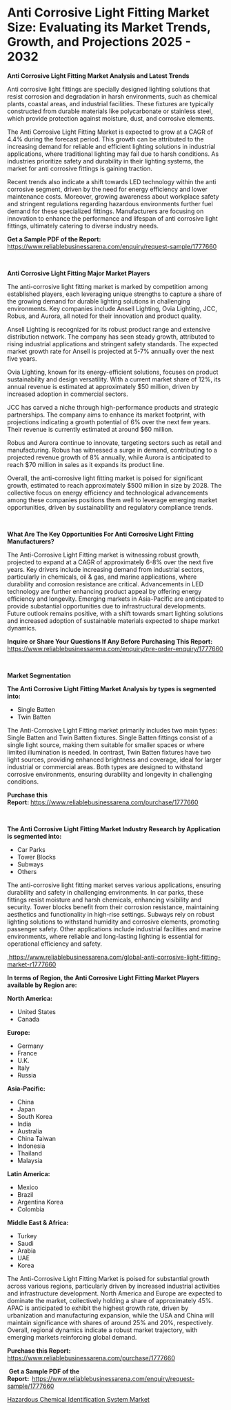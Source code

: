 <p><h1>Anti Corrosive Light Fitting Market Size: Evaluating its Market Trends, Growth, and Projections 2025 - 2032</h1></p><p><strong>Anti Corrosive Light Fitting Market Analysis and Latest Trends</strong></p>
<p><p>Anti corrosive light fittings are specially designed lighting solutions that resist corrosion and degradation in harsh environments, such as chemical plants, coastal areas, and industrial facilities. These fixtures are typically constructed from durable materials like polycarbonate or stainless steel, which provide protection against moisture, dust, and corrosive elements. </p><p>The Anti Corrosive Light Fitting Market is expected to grow at a CAGR of 4.4% during the forecast period. This growth can be attributed to the increasing demand for reliable and efficient lighting solutions in industrial applications, where traditional lighting may fail due to harsh conditions. As industries prioritize safety and durability in their lighting systems, the market for anti corrosive fittings is gaining traction. </p><p>Recent trends also indicate a shift towards LED technology within the anti corrosive segment, driven by the need for energy efficiency and lower maintenance costs. Moreover, growing awareness about workplace safety and stringent regulations regarding hazardous environments further fuel demand for these specialized fittings. Manufacturers are focusing on innovation to enhance the performance and lifespan of anti corrosive light fittings, ultimately catering to diverse industry needs.</p></p>
<p><strong>Get a Sample PDF of the Report:&nbsp;</strong> <a href="https://www.reliablebusinessarena.com/enquiry/request-sample/1777660?utm_campaign=2779&utm_medium=2&utm_source=Github&utm_content=ia&utm_term=05042025&utm_id=anti-corrosive-light-fitting">https://www.reliablebusinessarena.com/enquiry/request-sample/1777660</a></p>
<p>&nbsp;</p>
<p><strong>Anti Corrosive Light Fitting Major Market Players</strong></p>
<p><p>The anti-corrosive light fitting market is marked by competition among established players, each leveraging unique strengths to capture a share of the growing demand for durable lighting solutions in challenging environments. Key companies include Ansell Lighting, Ovia Lighting, JCC, Robus, and Aurora, all noted for their innovation and product quality.</p><p>Ansell Lighting is recognized for its robust product range and extensive distribution network. The company has seen steady growth, attributed to rising industrial applications and stringent safety standards. The expected market growth rate for Ansell is projected at 5-7% annually over the next five years.</p><p>Ovia Lighting, known for its energy-efficient solutions, focuses on product sustainability and design versatility. With a current market share of 12%, its annual revenue is estimated at approximately $50 million, driven by increased adoption in commercial sectors.</p><p>JCC has carved a niche through high-performance products and strategic partnerships. The company aims to enhance its market footprint, with projections indicating a growth potential of 6% over the next few years. Their revenue is currently estimated at around $60 million.</p><p>Robus and Aurora continue to innovate, targeting sectors such as retail and manufacturing. Robus has witnessed a surge in demand, contributing to a projected revenue growth of 8% annually, while Aurora is anticipated to reach $70 million in sales as it expands its product line.</p><p>Overall, the anti-corrosive light fitting market is poised for significant growth, estimated to reach approximately $500 million in size by 2028. The collective focus on energy efficiency and technological advancements among these companies positions them well to leverage emerging market opportunities, driven by sustainability and regulatory compliance trends.</p></p>
<p>&nbsp;</p>
<p><strong>What Are The Key Opportunities For Anti Corrosive Light Fitting Manufacturers?</strong></p>
<p><p>The Anti-Corrosive Light Fitting market is witnessing robust growth, projected to expand at a CAGR of approximately 6-8% over the next five years. Key drivers include increasing demand from industrial sectors, particularly in chemicals, oil & gas, and marine applications, where durability and corrosion resistance are critical. Advancements in LED technology are further enhancing product appeal by offering energy efficiency and longevity. Emerging markets in Asia-Pacific are anticipated to provide substantial opportunities due to infrastructural developments. Future outlook remains positive, with a shift towards smart lighting solutions and increased adoption of sustainable materials expected to shape market dynamics.</p></p>
<p><strong>Inquire or Share Your Questions If Any Before Purchasing This Report:</strong> <a href="https://www.reliablebusinessarena.com/enquiry/pre-order-enquiry/1777660?utm_campaign=2779&utm_medium=2&utm_source=Github&utm_content=ia&utm_term=05042025&utm_id=anti-corrosive-light-fitting">https://www.reliablebusinessarena.com/enquiry/pre-order-enquiry/1777660</a></p>
<p>&nbsp;</p>
<p><strong>Market Segmentation</strong></p>
<p><strong>The Anti Corrosive Light Fitting Market Analysis by types is segmented into:</strong></p>
<p><ul><li>Single Batten</li><li>Twin Batten</li></ul></p>
<p><p>The Anti-Corrosive Light Fitting market primarily includes two main types: Single Batten and Twin Batten fixtures. Single Batten fittings consist of a single light source, making them suitable for smaller spaces or where limited illumination is needed. In contrast, Twin Batten fixtures have two light sources, providing enhanced brightness and coverage, ideal for larger industrial or commercial areas. Both types are designed to withstand corrosive environments, ensuring durability and longevity in challenging conditions.</p></p>
<p><strong>Purchase this Report:&nbsp;</strong><a href="https://www.reliablebusinessarena.com/purchase/1777660?utm_campaign=2779&utm_medium=2&utm_source=Github&utm_content=ia&utm_term=05042025&utm_id=anti-corrosive-light-fitting">https://www.reliablebusinessarena.com/purchase/1777660</a></p>
<p>&nbsp;</p>
<p><strong>The Anti Corrosive Light Fitting Market Industry Research by Application is segmented into:</strong></p>
<p><ul><li>Car Parks</li><li>Tower Blocks</li><li>Subways</li><li>Others</li></ul></p>
<p><p>The anti-corrosive light fitting market serves various applications, ensuring durability and safety in challenging environments. In car parks, these fittings resist moisture and harsh chemicals, enhancing visibility and security. Tower blocks benefit from their corrosion resistance, maintaining aesthetics and functionality in high-rise settings. Subways rely on robust lighting solutions to withstand humidity and corrosive elements, promoting passenger safety. Other applications include industrial facilities and marine environments, where reliable and long-lasting lighting is essential for operational efficiency and safety.</p></p>
<p><a href="https://www.reliablebusinessarena.com/global-anti-corrosive-light-fitting-market-r1777660?utm_campaign=2779&utm_medium=2&utm_source=Github&utm_content=ia&utm_term=05042025&utm_id=anti-corrosive-light-fitting">&nbsp;https://www.reliablebusinessarena.com/global-anti-corrosive-light-fitting-market-r1777660</a></p>
<p><strong>In terms of Region, the Anti Corrosive Light Fitting Market Players available by Region are:</strong></p>
<p>
    <p> <strong> North America: </strong>
        <ul>
            <li>United States</li>
            <li>Canada</li>
        </ul>
        </p> 
    <p> <strong> Europe: </strong>
        <ul>
            <li>Germany</li>
            <li>France</li>
            <li>U.K.</li>
            <li>Italy</li>
            <li>Russia</li>
        </ul>
        </p> 
    <p> <strong> Asia-Pacific: </strong>
        <ul>
            <li>China</li>
            <li>Japan</li>
            <li>South Korea</li>
            <li>India</li>
            <li>Australia</li>
            <li>China Taiwan</li>
            <li>Indonesia</li>
            <li>Thailand</li>
            <li>Malaysia</li>
        </ul>
        </p> 
    <p> <strong> Latin America: </strong>
        <ul>
            <li>Mexico</li>
            <li>Brazil</li>
            <li>Argentina Korea</li>
            <li>Colombia</li>
        </ul>
        </p> 
    <p> <strong> Middle East & Africa: </strong>
        <ul>
            <li>Turkey</li>
            <li>Saudi</li>
            <li>Arabia</li>
            <li>UAE</li>
            <li>Korea</li>
        </ul>
    </p>
    </p>
<p><p>The Anti-Corrosive Light Fitting Market is poised for substantial growth across various regions, particularly driven by increased industrial activities and infrastructure development. North America and Europe are expected to dominate the market, collectively holding a share of approximately 45%. APAC is anticipated to exhibit the highest growth rate, driven by urbanization and manufacturing expansion, while the USA and China will maintain significance with shares of around 25% and 20%, respectively. Overall, regional dynamics indicate a robust market trajectory, with emerging markets reinforcing global demand.</p></p>
<p><strong>Purchase this Report: </strong><a href="https://www.reliablebusinessarena.com/purchase/1777660?utm_campaign=2779&utm_medium=2&utm_source=Github&utm_content=ia&utm_term=05042025&utm_id=anti-corrosive-light-fitting">https://www.reliablebusinessarena.com/purchase/1777660</a></p>
<p>&nbsp;<strong>Get a Sample PDF of the Report:&nbsp;&nbsp;</strong><a href="https://www.reliablebusinessarena.com/enquiry/request-sample/1777660?utm_campaign=2779&utm_medium=2&utm_source=Github&utm_content=ia&utm_term=05042025&utm_id=anti-corrosive-light-fitting">https://www.reliablebusinessarena.com/enquiry/request-sample/1777660</a></p>
<p><strong></strong></p>
<p><p><a href="https://github.com/osbornrdaflalo/Market-Research-Report-List-1/blob/main/hazardous-chemical-identification-system-market.md?utm_campaign=2779&utm_medium=2&utm_source=Github&utm_content=ia&utm_term=05042025&utm_id=anti-corrosive-light-fitting">Hazardous Chemical Identification System Market</a></p></p>